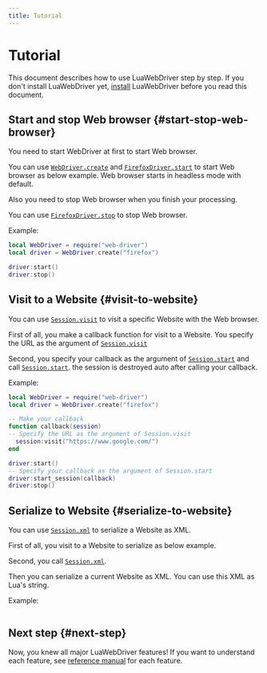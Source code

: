 ```yaml
---
title: Tutorial
---
```


# Tutorial

This document describes how to use LuaWebDriver step by step. If you don't install LuaWebDriver yet, [install][install] LuaWebDriver before you read this document.

## Start and stop Web browser {#start-stop-web-browser}

You need to start WebDriver at first to start Web browser.

You can use [`WebDriver.create`][webdriver-create] and [`FirefoxDriver.start`][firefoxdriver-start] to start Web browser as below example.
Web browser starts in headless mode with default.

Also you need to stop Web browser when you finish your processing.

You can use [`FirefoxDriver.stop`][firefoxdriver-stop] to stop Web browser.

Example:

```lua
local WebDriver = require("web-driver")
local driver = WebDriver.create("firefox")

driver:start()
driver:stop()
```

## Visit to a Website {#visit-to-website}

You can use [`Session.visit`][session-visit] to visit a specific Website with the Web browser.

First of all, you make a callback function for visit to a Website.
You specify the URL as the argument of [`Session.visit`][session-visit]

Second, you specify your callback as the argument of [`Session.start`][session-start] and call [`Session.start`][session-start].
the session is destroyed auto after calling your callback.

Example:

```lua
local WebDriver = require("web-driver")
local driver = WebDriver.create("firefox")

-- Make your callback
function callback(session)
-- Specify the URL as the argument of Session.visit
  session:visit("https://www.google.com/")
end

driver:start()
-- Specify your callback as the argument of Session.start
driver:start_session(callback)
driver:stop()
```

## Serialize to Website {#serialize-to-website}

You can use [`Session.xml`][session-xml] to serialize a Website as XML.

First of all, you visit to a Website to serialize as below example.

Second, you call [`Session.xml`][session-xml].

Then you can serialize a current Website as XML.
You can use this XML as Lua's string.

Example:

```lua
```

## Next step {#next-step}

Now, you knew all major LuaWebDriver features! If you want to understand each feature, see [reference manual][reference] for each feature.


[install]:../install/

[webdriver-create]:../reference/webdriver.html#create

[firefoxdriver-start]:../reference/firefoxdriver.html#start

[firefoxdriver-stop]:../reference/firefoxdriver.html#stop

[session-start]:../reference/session.html#start

[session-visit]:../reference/session.html#visit

[session-xml]:../reference/session.html#xml

[reference]:../reference/
